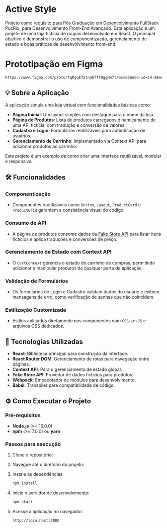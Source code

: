 # Active Style

Projeto como requisito para Pós Graduação em Desenvolvimento FullStack PucRio, para Desenvolvimento Front-End Avançado. Esta aplicação é um projeto de uma loja fictícia de roupas desenvolvido em React. O principal objetivo é demonstrar o uso de componentização, gerenciamento de estado e boas práticas de desenvolvimento front-end.

# Prototipação em Figma
   ```bash
https://www.figma.com/proto/TqRgqE7StnG6TTt0ggNe7t/esse?node-id=14-8&node-type=canvas&t=0V9CulK2qHn6bQmX-1&scaling=scale-down&content-scaling=fixed&page-id=0%3A1&starting-point-node-id=14%3A8
   ```

## 💡 Sobre a Aplicação
A aplicação simula uma loja virtual com funcionalidades básicas como:

- **Página Inicial**: Um layout simples com destaque para o nome da loja.
- **Página de Produtos**: Lista de produtos carregados dinamicamente de uma API fictícia, com tradução e conversão de valores.
- **Cadastro e Login**: Formulários reutilizáveis para autenticação de usuários.
- **Gerenciamento de Carrinho**: Implementado via Context API para adicionar produtos ao carrinho.

Este projeto é um exemplo de como criar uma interface reutilizável, modular e responsiva.

## 🛠️ Funcionalidades

### **Componentização**
- Componentes reutilizáveis como `Button`, `Layout`, `ProductCard` e `ProductGrid` garantem a consistência visual do código.

### **Consumo de API**
- A página de produtos consome dados da [Fake Store API](https://fakestoreapi.com/) para listar itens fictícios e aplica traduções e conversões de preço.

### **Gerenciamento de Estado com Context API**
- O `CartContext` gerencia o estado do carrinho de compras, permitindo adicionar e manipular produtos de qualquer parte da aplicação.

### **Validação de Formulários**
- Os formulários de Login e Cadastro validam dados do usuário e exibem mensagens de erro, como verificação de senhas que não coincidem.

### **Estilização Customizada**
- Estilos aplicados diretamente nos componentes com `CSS-in-JS` e arquivos CSS dedicados.

## 🚀 Tecnologias Utilizadas

- **React**: Biblioteca principal para construção da interface.
- **React Router DOM**: Gerenciamento de rotas para navegação entre páginas.
- **Context API**: Para o gerenciamento de estado global.
- **Fake Store API**: Provedor de dados fictícios para produtos.
- **Webpack**: Empacotador de módulos para desenvolvimento.
- **Babel**: Transpiler para compatibilidade de código.

## ⚙️ Como Executar o Projeto

### Pré-requisitos
- **Node.js** (>= 16.0.0)
- **npm** (>= 7.0.0) ou **yarn**

### Passos para execução

1. Clone o repositório:
  
2. Navegue até o diretório do projeto:

3. Instale as dependências:
   ```bash
   npm install
   ```

4. Inicie o servidor de desenvolvimento:
   ```bash
   npm start
   ```

5. Acesse a aplicação no navegador:
   ```
   http://localhost:3000
   ```


